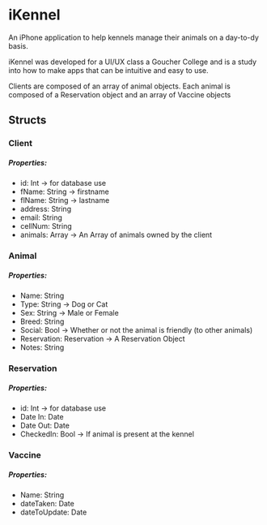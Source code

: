 # iKennel

An iPhone application to help kennels manage their animals on a day-to-dy basis.

iKennel was developed for a UI/UX class a Goucher College and is a study into how to make apps that can be intuitive and easy to use.

Clients are composed of an array of animal objects. Each animal is composed of a Reservation object and an array of Vaccine objects

## Structs

### Client
##### Properties:
* id: Int -> for database use
* fName: String -> firstname
* flName: String -> lastname
* address: String
* email: String
* cellNum: String
* animals: Array<Animal> -> An Array of animals owned by the client

### Animal
##### Properties:
* Name: String
* Type: String -> Dog or Cat
* Sex: String ->  Male or Female
* Breed: String
* Social: Bool -> Whether or not the animal is friendly (to other animals)
* Reservation: Reservation -> A Reservation Object
* Notes: String

### Reservation
##### Properties:
* id: Int -> for database use
* Date In: Date
* Date Out: Date
* CheckedIn: Bool -> If animal is present at the kennel

### Vaccine
##### Properties:
* Name: String
* dateTaken: Date
* dateToUpdate: Date
